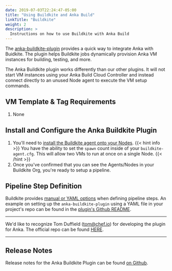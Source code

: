 ```yaml
---
date: 2019-07-03T22:24:47-05:00
title: "Using Buildkite and Anka Build"
linkTitle: "Buildkite"
weight: 2
description: >
  Instructions on how to use Buildkite with Anka Build
---
```


The [anka-buildkite-plugin](https://github.com/chef/anka-buildkite-plugin) provides a quick way to integrate Anka with Buidkite. The plugin helps Buildkite jobs dynamically provision Anka VM instances for building, testing, and more.

The Anka Buildkite plugin works differently than our other plugins. It will not start VM instances using your Anka Build Cloud Controller and instead connect directly to an unused Node agent to execute the VM setup commands.

## VM Template & Tag Requirements

1. None

## Install and Configure the Anka Buildkite Plugin

1. You'll need to [install the Buildkite agent onto your Nodes](https://buildkite.com/docs/agent/v3/osx).
  {{< hint info >}}
  You have the ability to set the `spawn` count inside of your `buildkite-agent.cfg`. This will allow two VMs to run at once on a single Node.
  {{< /hint >}}
2. Once you've confirmed that you can see the Agents/Nodes in your Buildkite Org, you're ready to setup a pipeline.

## Pipeline Step Definition

Buildkite provides [manual or YAML options](https://buildkite.com/docs/pipelines/command-step) when defining pipeline steps. An example on setting up the `anka-buildkite-plugin` using a YAML file in your project's repo can be found in the [plugin's Github README](https://github.com/veertuinc/anka-buildkite-plugin).

---

We'd like to recognize Tom Duffield (tom@chef.io) for developing the plugin for Anka. The official repo can be found [HERE](https://github.com/chef/anka-buildkite-plugin).

---

## Release Notes

Release notes for the Anka Buildkite Plugin can be found [on Github](https://github.com/veertuinc/anka-buildkite-plugin).
